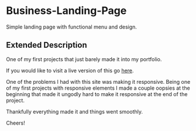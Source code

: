 # Business-Landing-Page

Simple landing page with functional menu and design.

## Extended Description

One of my first projects that just barely made it into my portfolio.

If you would like to visit a live version of this go [here](http://trevor--marshall.com/binaryIpsum/index-business.html "Business Site").

One of the problems I had with this site was making it responsive. Being one of my first projects with responsive elements I made a couple oopsies at the beginning that made it ungodly hard to make it responsive at the end of the project.

Thankfully everything made it and things went smoothly.

Cheers!
